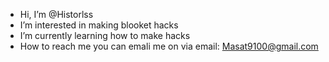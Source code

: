- Hi, I’m @Historlss
-  I’m interested in making blooket hacks
-  I’m currently learning how to make hacks
-  How to reach me you can emali me on via email: Masat9100@gmail.com
